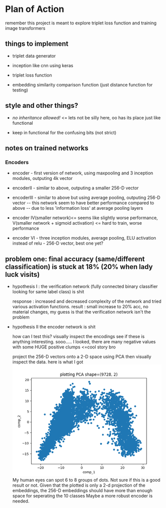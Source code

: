 # Plan of Action

remember this project is meant to explore triplet loss function and training image transformers

## things to implement 

- triplet data generator

- inception like cnn using keras

- triplet loss function 

- embedding similarity comparison function (just distance function for testing)

## style and other things?

- _no inheritance allowed!_ <= lets not be silly here, oo has its place just like functional

- keep in functional for the confusing bits (not strict)


## notes on trained networks

### Encoders

- encoder - first version of network, using maxpooling and 3 inception modules, outputing 4k vector

- encoderII - similar to above, outputing a smaller 256-D vector 

- encoderIII - similar to above but using average pooling, outputing 256-D vector
-- this network seem to have better performance compared to above 
-- due to less 'information loss' at average pooling layers

- encoder IV(smaller network)<= seems like slightly worse performance, V(smaller network + sigmoid activation) <= hard to train, worse performance

- encoder VI - three inception modules, average pooling, ELU activation instead of relu - 256-D vector, best one yet?

## problem one: final accuracy (same/different classification) is stuck at 18% (20% when lady luck visits)
- hypothesis I :
    the verification network (fully connected binary classifier looking for same label class) is shit
    
    response : increased and decreased complexity of the network and tried various activation functions.
    result : small increase to 20% acc, no material changes, my guess is that the verification network isn't the problem
    
- hypothesis II 
    the encoder network is shit
    
    how can I test this? 
     visually inspect the encodings see if these is anything interesting.
        sooo..... I looked, there are many negative values with some HUGE positive clumps <=cool story bro
            
     project the 256-D vectors onto a 2-D space using PCA then visually inspect the data.
      here is what I got ![](encoderVI_PCA_2D_plot.png)
      My human eyes can spot 6 to 8 groups of dots. Not sure if this is a good result or not. 
      Given that the plotted is only a 2-d projection of the embeddings, 
      the 256-D embeddings should have more than enough space for seperating the 10 classes
      Maybe a more robust encoder is needed.
      
      